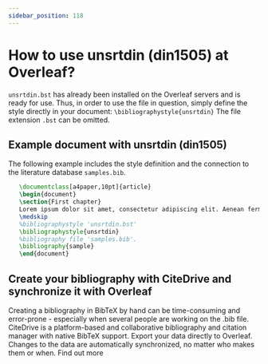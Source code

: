 ```yaml
---
sidebar_position: 118
---
```


# How to use unsrtdin (din1505) at Overleaf?
`unsrtdin.bst` has already been installed on the Overleaf servers and is ready for use. Thus, in order to use the file in question, simply define the style directly in your document: `\bibliographystyle{unsrtdin}` The file extension `.bst` can be omitted.

## Example document with unsrtdin (din1505)
The following example includes the style definition and the connection to the literature database `samples.bib`.
```tex
   \documentclass[a4paper,10pt]{article}
   \begin{document}
   \section{First chapter}
   Lorem ipsum dolor sit amet, consectetur adipiscing elit. Aenean fermentum justo massa, ut maximus mauris sodales et. Aenean vel elit a erat rhoncus pharetra.
   \medskip
   %bibliographystyle 'unsrtdin.bst'
   \bibliographystyle{unsrtdin}
   %bibliography file 'samples.bib'.
   \bibliography{sample}
   \end{document}
```

## Create your bibliography with CiteDrive and synchronize it with Overleaf
Creating a bibliography in BibTeX by hand can be time-consuming and error-prone - especially when several people are working on the .bib file. CiteDrive is a platform-based and collaborative bibliography and citation manager with native BibTeX support. Export your data directly to Overleaf. Changes to the data are automatically synchronized, no matter who makes them or when. Find out more